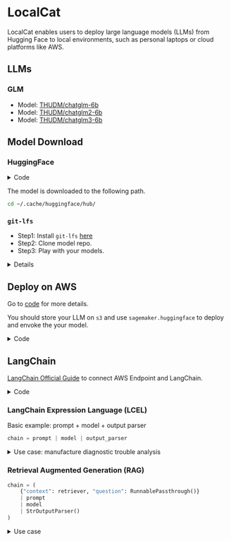 # LocalCat

LocalCat enables users to deploy large language models (LLMs) from Hugging Face to local environments, such as personal laptops or cloud platforms like AWS.

## LLMs

### GLM

- Model: [THUDM/chatglm-6b](https://huggingface.co/THUDM/chatglm-6b)
- Model: [THUDM/chatglm2-6b](https://huggingface.co/THUDM/chatglm2-6b)
- Model: [THUDM/chatglm3-6b](https://huggingface.co/THUDM/chatglm3-6b)

## Model Download

### HuggingFace

<details><summary>Code</summary>

```python
from transformers import AutoTokenizer, AutoModel
tokenizer = AutoTokenizer.from_pretrained("THUDM/chatglm3-6b", trust_remote_code=True)

import torch
device = "cuda:0" if torch.cuda.is_available() else "cpu"

model = AutoModel.from_pretrained("THUDM/chatglm3-6b", trust_remote_code=True, device=device)
model = model.eval()

response, history = model.chat(tokenizer, "你好", history=[])
print(response)
response, history = model.chat(tokenizer, "晚上睡不着应该怎么办", history=history)
print(response)
```
</details>

The model is downloaded to the following path.
```bash
cd ~/.cache/huggingface/hub/
```

### `git-lfs`
- Step1: Install `git-lfs` [here](https://github.com/git-lfs/git-lfs?utm_source=gitlfs_site&utm_medium=installation_link&utm_campaign=gitlfs#installing)
- Step2: Clone model repo.
- Step3: Play with your models.

<details><summary>Details</summary>

#### Step 1
##### Mac
```bash
brew install git-lfs
```

##### Linux
```bash
# yum/rpm repos: 
curl -s https://packagecloud.io/install/repositories/github/git-lfs/script.rpm.sh | sudo bash
sudo yum install git-lfs

# apt/deb repos: 
curl -s https://packagecloud.io/install/repositories/github/git-lfs/script.deb.sh | sudo bash
sudo apt-get install git-lfs
```

#### Step 2
```bash
git clone https://github.com/THUDM/ChatGLM3.git

cd ChatGLM3 
pip install -r requirements.txt
```
</details>

## Deploy on AWS
Go to [code](notebook/deploy_endpoint.py) for more details.

You should store your LLM on `s3` and use `sagemaker.huggingface` to deploy and envoke the your model.

<details><summary>Code</summary>

```python
from sagemaker.huggingface.model import HuggingFaceModel

# Configuration
huggingface_model = HuggingFaceModel(
    model_data=config["S3_MODEL"],
    role=config["ROLE"],
    transformers_version='4.26',
    pytorch_version='1.13',
    py_version='py39',
)

# Deployment
predictor = huggingface_model.deploy(
    initial_instance_count=1,
    instance_type='ml.g4dn.4xlarge',
    endpoint_name=config['MODEL_NAME'].upper() + strftime("-%Y%m%d-%H%M%S", gmtime()),
)
```

</details>

## LangChain
[LangChain Official Guide](https://python.langchain.com/docs/integrations/llms/sagemaker) to connect AWS Endpoint and LangChain.

<details><summary>Code</summary>

```python
class ContentHandler(LLMContentHandler):
    content_type = "application/json"
    accepts = "application/json"

    def transform_input(self, prompt: str, model_kwargs: Dict) -> bytes:
        input_str = json.dumps({prompt: prompt, **model_kwargs})
        return input_str.encode("utf-8")

    def transform_output(self, output: bytes) -> str:
        response_json = json.loads(output.read().decode("utf-8"))
        # return response_json[0]["generated_text"]
        return response_json

content_handler = ContentHandler()

llm = SagemakerEndpoint(
         endpoint_name=ENDPOINT_NAME, 
         region_name=REGION, 
         model_kwargs={"max_new_tokens": 700, "top_p": 0.9, "temperature": 0.6},
         endpoint_kwargs={"CustomAttributes": 'accept_eula=true'},
         content_handler=content_handler
     )
```
</details>

### LangChain Expression Language (LCEL)
Basic example: prompt + model + output parser

```python
chain = prompt | model | output_parser
```
<details><summary>Use case: manufacture diagnostic trouble analysis</summary>

```python
from langchain.prompts import ChatPromptTemplate
from langchain.schema.output_parser import StrOutputParser

model = llm
prompt_template = """
tell me a possible cause of the diagnostic trouble {trouble} in the process of car-making"
"""
prompt = ChatPromptTemplate.from_template(prompt_template)
output_parser = StrOutputParser()

chain = prompt | model | output_parser

print(chain.invoke({"trouble": "battery"}))
```
</details>

### Retrieval Augmented Generation (RAG)

```python
chain = (
    {"context": retriever, "question": RunnablePassthrough()}
    | prompt
    | model
    | StrOutputParser()
)
```



<details><summary>Use case</summary>

```python
# Get the Document
import requests
from bs4 import BeautifulSoup

# url = "https://en.wikipedia.org/wiki/GPT-4"
url = "https://openai.com/research/gpt-4"
response = requests.get(url)

soup = BeautifulSoup(response.content, 'html.parser')

# find the content div
content_div = soup.find('div', {'class': 'ui-block--text'})

# remove unwanted elements from div
unwanted_tags = ['sup', 'span', 'table', 'ul', 'ol']
for tag in unwanted_tags:
    for match in content_div.findAll(tag):
        match.extract()

print(content_div.get_text())

# Split the Doc
from langchain.text_splitter import RecursiveCharacterTextSplitter

article_text = content_div.get_text()

text_splitter = RecursiveCharacterTextSplitter(
    # Set a really small chunk size, just to show.
    chunk_size = 100,
    chunk_overlap  = 20,
    length_function = len,
)

texts = text_splitter.create_documents([article_text])

# Embedding Model
from langchain.embeddings import HuggingFaceEmbeddings
embedding = HuggingFaceEmbeddings(model_name='shibing624/text2vec-base-chinese')

# Vector Store/Vector DB
from langchain.vectorstores import Chroma
# use the text chunks and the embeddings model to fill our vector store
db = Chroma.from_documents(texts, embedding)

from langchain import PromptTemplate
user_question = "ChatGPT and GPT4, which on is more stable?"

# use our vector store to find similar text chunks
results = db.similarity_search(
    query=user_question,
    n_results=5
)

# define the prompt template
template = """
You are a chat bot who loves to help people! Given the following context sections, answer the
question using only the given context. If you are unsure and the answer is not
explicitly writting in the documentation, say "Sorry, I don't know how to help with that."

Context sections:
{context}

Question:
{users_question}

Answer:
"""

prompt = PromptTemplate(template=template, input_variables=["context", "users_question"])

# fill the prompt template
prompt_text = prompt.format(context=results, users_question=user_question)

# ask the defined LLM
llm(prompt_text)
```
</details>